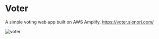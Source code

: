 # Voter
A simple voting web app built on AWS Amplify.
https://voter.sienori.com/

![voter](https://user-images.githubusercontent.com/29514424/105194900-5d57b200-5b7d-11eb-8801-84f38aface6f.png)
